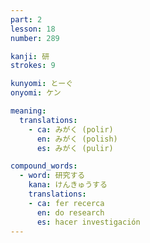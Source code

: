 ```yaml
---
part: 2
lesson: 18
number: 289

kanji: 研
strokes: 9

kunyomi: とーぐ
onyomi: ケン

meaning:
  translations:
    - ca: みがく (polir)
      en: みがく (polish)
      es: みがく (pulir)

compound_words:
  - word: 研究する
    kana: けんきゅうする
    translations:
    - ca: fer recerca
      en: do research
      es: hacer investigación
---
```

